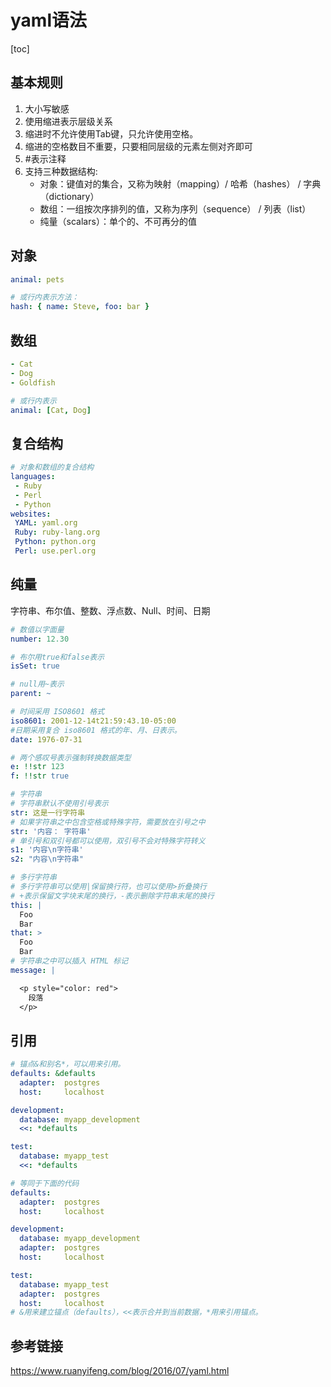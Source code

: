 # yaml语法

[toc]

## 基本规则
1. 大小写敏感
2. 使用缩进表示层级关系
3. 缩进时不允许使用Tab键，只允许使用空格。
4. 缩进的空格数目不重要，只要相同层级的元素左侧对齐即可
5. \#表示注释
6. 支持三种数据结构:
   * 对象：键值对的集合，又称为映射（mapping）/ 哈希（hashes） / 字典（dictionary）
   * 数组：一组按次序排列的值，又称为序列（sequence） / 列表（list）
   * 纯量（scalars）：单个的、不可再分的值

## 对象
```yaml
animal: pets

# 或行内表示方法：
hash: { name: Steve, foo: bar } 
```

## 数组
```yaml
- Cat
- Dog
- Goldfish

# 或行内表示
animal: [Cat, Dog]
```

## 复合结构
```yaml
# 对象和数组的复合结构
languages:
 - Ruby
 - Perl
 - Python 
websites:
 YAML: yaml.org 
 Ruby: ruby-lang.org 
 Python: python.org 
 Perl: use.perl.org
```

## 纯量
字符串、布尔值、整数、浮点数、Null、时间、日期
```yaml
# 数值以字面量
number: 12.30

# 布尔用true和false表示
isSet: true

# null用~表示
parent: ~

# 时间采用 ISO8601 格式
iso8601: 2001-12-14t21:59:43.10-05:00 
#日期采用复合 iso8601 格式的年、月、日表示。
date: 1976-07-31

# 两个感叹号表示强制转换数据类型
e: !!str 123
f: !!str true

# 字符串
# 字符串默认不使用引号表示
str: 这是一行字符串
# 如果字符串之中包含空格或特殊字符，需要放在引号之中
str: '内容： 字符串'
# 单引号和双引号都可以使用，双引号不会对特殊字符转义
s1: '内容\n字符串'
s2: "内容\n字符串"

# 多行字符串
# 多行字符串可以使用|保留换行符，也可以使用>折叠换行
# +表示保留文字块末尾的换行，-表示删除字符串末尾的换行
this: |
  Foo
  Bar
that: >
  Foo
  Bar
# 字符串之中可以插入 HTML 标记
message: |

  <p style="color: red">
    段落
  </p>
```

## 引用
```yaml
# 锚点&和别名*，可以用来引用。
defaults: &defaults
  adapter:  postgres
  host:     localhost

development:
  database: myapp_development
  <<: *defaults

test:
  database: myapp_test
  <<: *defaults

# 等同于下面的代码
defaults:
  adapter:  postgres
  host:     localhost

development:
  database: myapp_development
  adapter:  postgres
  host:     localhost

test:
  database: myapp_test
  adapter:  postgres
  host:     localhost
# &用来建立锚点（defaults），<<表示合并到当前数据，*用来引用锚点。
```

## 参考链接
<https://www.ruanyifeng.com/blog/2016/07/yaml.html>